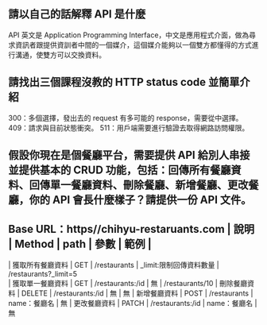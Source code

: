 ﻿## 請以自己的話解釋 API 是什麼
API 英文是 Application Programming Interface，中文是應用程式介面，做為尋求資訊者跟提供資訓者中間的一個媒介，這個媒介能夠以一個雙方都懂得的方式進行溝通，使雙方可以交換資料。


## 請找出三個課程沒教的 HTTP status code 並簡單介紹
300：多個選擇，發出去的 request 有多可能的 response，需要從中選擇。
409：請求與目前狀態衝突。
511：用戶端需要進行驗證去取得網路訪問權限。


## 假設你現在是個餐廳平台，需要提供 API 給別人串接並提供基本的 CRUD 功能，包括：回傳所有餐廳資料、回傳單一餐廳資料、刪除餐廳、新增餐廳、更改餐廳，你的 API 會長什麼樣子？請提供一份 API 文件。

Base URL：https//chihyu-restaruants.com
| 說明             | Method             | path             | 參數                    | 範例               | 
----------------------------------------------------------------------------------------------------------
| 獲取所有餐廳資料 | GET                | /restaurants     | _limit:限制回傳資料數量 | /restaurants?_limit=5  
| 獲取單一餐廳資料 | GET                | /restaurants:/id | 無                      | /restaurants/10
| 刪除餐廳資料     | DELETE             | /restaurants:/id | 無                      | 無
| 新增餐廳資料     | POST               | /restaurants     | name：餐廳名            | 無
| 更改餐廳資料     | PATCH              | /restaurants:/id | name：餐廳名            | 無
    

